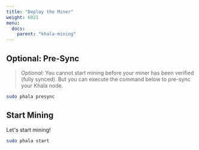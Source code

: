 ```yaml
---
title: "Deploy the Miner"
weight: 6021
menu:
  docs:
    parent: "khala-mining"
---
```


## Optional: Pre-Sync

> *Optional:* You cannot start mining before your miner has been verified (fully synced). But you can execute the command below to pre-sync your Khala node.

 ```bash
 sudo phala presync
 ```

## Start Mining

Let's start mining!

```bash
sudo phala start
```

